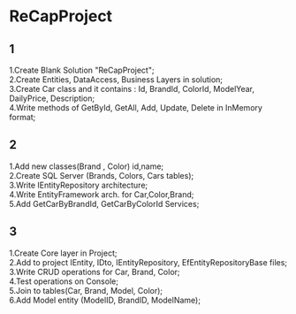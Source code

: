 # ReCapProject
## 1
1.Create Blank Solution "ReCapProject"; <br/>
2.Create Entities, DataAccess, Business Layers in solution; <br/>
3.Create Car class and it contains : Id, BrandId, ColorId, ModelYear, DailyPrice, Description; <br/>
4.Write methods of GetById, GetAll, Add, Update, Delete in InMemory format; <br/>
## 2
1.Add new classes(Brand , Color) id,name; <br/>
2.Create SQL Server (Brands, Colors, Cars tables); <br/>
3.Write IEntityRepository architecture; <br/>
4.Write EntityFramework arch. for Car,Color,Brand; <br/>
5.Add GetCarByBrandId, GetCarByColorId Services; <br/>
## 3
1.Create Core layer in Project; <br/>
2.Add to project IEntity, IDto, IEntityRepository, EfEntityRepositoryBase files; <br/>
3.Write CRUD operations for Car, Brand, Color; <br/>
4.Test operations on Console; <br/>
5.Join to tables(Car, Brand, Model, Color); <br/>
6.Add Model entity (ModelID, BrandID, ModelName); <br/>
